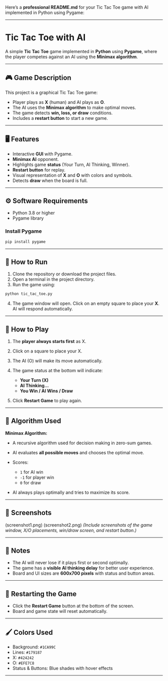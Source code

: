 Here’s a **professional README.md** for your Tic Tac Toe game with AI implemented in Python using Pygame:

---

# Tic Tac Toe with AI

A simple **Tic Tac Toe** game implemented in **Python** using **Pygame**, where the player competes against an AI using the **Minimax algorithm**.

---

## 🎮 Game Description

This project is a graphical Tic Tac Toe game:

* Player plays as **X** (human) and AI plays as **O**.
* The AI uses the **Minimax algorithm** to make optimal moves.
* The game detects **win, loss, or draw** conditions.
* Includes a **restart button** to start a new game.

---

## 🖥️ Features

* Interactive **GUI** with Pygame.
* **Minimax AI** opponent.
* Highlights game **status** (Your Turn, AI Thinking, Winner).
* **Restart button** for replay.
* Visual representation of **X** and **O** with colors and symbols.
* Detects **draw** when the board is full.

---

## ⚙️ Software Requirements

* Python 3.8 or higher
* Pygame library

### Install Pygame

```bash
pip install pygame
```

---

## 📂 How to Run

1. Clone the repository or download the project files.
2. Open a terminal in the project directory.
3. Run the game using:

```bash
python tic_tac_toe.py
```

4. The game window will open. Click on an empty square to place your **X**. AI will respond automatically.

---

## 🎯 How to Play

1. The **player always starts first** as X.
2. Click on a square to place your X.
3. The AI (O) will make its move automatically.
4. The game status at the bottom will indicate:

   * **Your Turn (X)**
   * **AI Thinking…**
   * **You Win / AI Wins / Draw**
5. Click **Restart Game** to play again.

---

## 🧠 Algorithm Used

**Minimax Algorithm:**

* A recursive algorithm used for decision making in zero-sum games.
* AI evaluates **all possible moves** and chooses the optimal move.
* Scores:

  * `1` for AI win
  * `-1` for player win
  * `0` for draw
* AI always plays optimally and tries to maximize its score.

---

## 📸 Screenshots
(screenshot1.png)
(screenshot2.png)
*(Include screenshots of the game window, X/O placements, win/draw screen, and restart button.)*

---

## 📝 Notes

* The AI will never lose if it plays first or second optimally.
* The game has a **visible AI thinking delay** for better user experience.
* Board and UI sizes are **600x700 pixels** with status and button areas.

---

## 🔄 Restarting the Game

* Click the **Restart Game** button at the bottom of the screen.
* Board and game state will reset automatically.

---

## 🖌️ Colors Used

* Background: `#1CA99C`
* Lines: `#179187`
* X: `#424242`
* O: `#EFE7C8`
* Status & Buttons: Blue shades with hover effects

---



